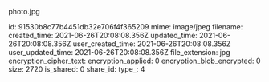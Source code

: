 photo.jpg

id: 91530b8c77b4451db32e706f4f365209
mime: image/jpeg
filename: 
created_time: 2021-06-26T20:08:08.356Z
updated_time: 2021-06-26T20:08:08.356Z
user_created_time: 2021-06-26T20:08:08.356Z
user_updated_time: 2021-06-26T20:08:08.356Z
file_extension: jpg
encryption_cipher_text: 
encryption_applied: 0
encryption_blob_encrypted: 0
size: 2720
is_shared: 0
share_id: 
type_: 4